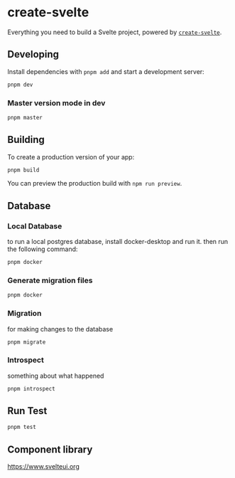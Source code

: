 # create-svelte

Everything you need to build a Svelte project, powered by [`create-svelte`](https://github.com/sveltejs/kit/tree/master/packages/create-svelte).

## Developing

Install dependencies with `pnpm add` and start a development server:

```bash
pnpm dev
```

### Master version mode in dev

```bash
pnpm master
```

## Building

To create a production version of your app:

```bash
pnpm build
```

You can preview the production build with `npm run preview`.

## Database

### Local Database

to run a local postgres database, install docker-desktop and run it. then run the following command:

```bash
pnpm docker
```

### Generate migration files

```bash
pnpm docker
```

### Migration

for making changes to the database

```bash
pnpm migrate
```

### Introspect

something about what happened

```bash
pnpm introspect
```

## Run Test

```bash
pnpm test
```

## Component library

https://www.svelteui.org
